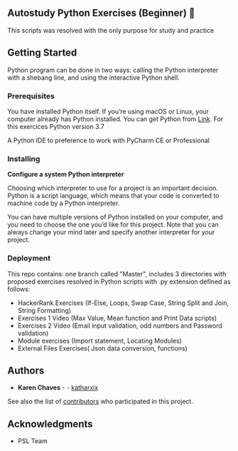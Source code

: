 ## Autostudy Python Exercises (Beginner) :snake:

This scripts was resolved with the only purpose for study and practice

## Getting Started 

Python program can be done in two ways: calling the Python interpreter with a shebang line, and using the interactive Python shell.

### Prerequisites

You have installed Python itself. If you’re using macOS or Linux, your computer already has Python installed. You can get Python from [Link](python.org). For this exercices Python version 3.7

A Python IDE to preference to work with PyCharm CE or Professional

### Installing

**Configure a system Python interpreter**

Choosing which interpreter to use for a project is an important decision. Python is a script language, which means that your code is converted to machine code by a Python interpreter.

You can have multiple versions of Python installed on your computer, and you need to choose the one you’d like for this project. Note that you can always change your mind later and specify another interpreter for your project.

### Deployment

This repo contains: one branch called "Master",  includes 3 directories with proposed exercises resolved in Python scripts with .py extension defined as follows:

- HackerRank Exercises (If-Else, Loops, Swap Case, String Split and Join, String Formatting)
- Exercises 1 Video (Max Value, Mean function and Print Data scripts) 
- Exercises 2 Video (Email input validation, odd numbers and Password validation)
- Module exercises (Import statement, Locating Modules)
- External Files Exercises( Json data conversion, functions)


## Authors

* **Karen Chaves** -  - [katharxix](https://github.com/katharxix)

See also the list of [contributors](https://github.com/katharxix/PythonExercises/settings/collaboration) who participated in this project.

## Acknowledgments

* PSL Team


